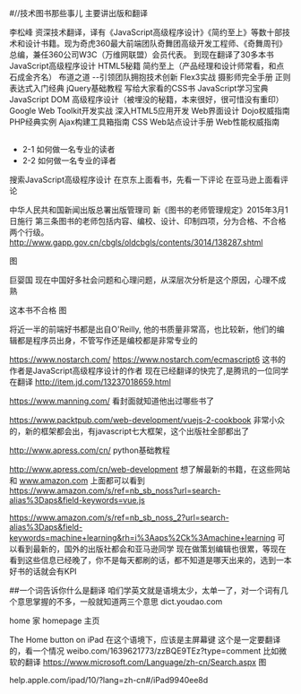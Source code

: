 
#//技术图书那些事儿
主要讲出版和翻译

李松峰
资深技术翻译，译有《JavaScript高级程序设计》《简约至上》等数十部技术和设计书籍。现为奇虎360最大前端团队奇舞团高级开发工程师、《奇舞周刊》总编，兼任360公司W3C（万维网联盟）会员代表。
到现在翻译了30多本书
JavaScript高级程序设计
HTML5秘籍
简约至上（产品经理和设计师常看，和点石成金齐名）
布道之道 --引领团队拥抱技术创新
Flex3实战
摄影师完全手册
正则表达式入门经典
jQuery基础教程
写给大家看的CSS书
JavaScript学习宝典
JavaScript DOM 高级程序设计（被埋没的秘籍，本来很好，很可惜没有重印）
Google Web Toolkit开发实战
深入HTML5应用开发
Web界面设计
Dojo权威指南
PHP经典实例
Ajax构建工具箱指南
CSS Web站点设计手册
Web性能权威指南


##
- 2-1 如何做一名专业的读者
- 2-2 如何做一名专业的译者

搜索JavaScript高级程序设计
在京东上面看书，先看一下评论
在亚马逊上面看评论

中华人民共和国新闻出版总署出版管理司
新《图书的老师管理规定》2015年3月1日施行
第三条图书的老师包括内容、编校、设计、印制四项，分为合格、不合格两个行级。
http://www.gapp.gov.cn/cbgls/oldcbgls/contents/3014/138287.shtml

图

巨婴国
现在中国好多社会问题和心理问题，从深层次分析是这个原因，心理不成熟

这本书不合格
图

将近一半的前端好书都是出自O'Reilly, 他的书质量非常高，也比较新，他们的编辑都是程序员出身，不管写作还是编校都是非常专业的

https://www.nostarch.com/
https://www.nostarch.com/ecmascript6
这书的作者是JavaScript高级程序设计的作者
现在已经翻译的快完了,是腾讯的一位同学在翻译
http://item.jd.com/13237018659.html

https://www.manning.com/
看封面就知道他出过哪些书了

https://www.packtpub.com/web-development/vuejs-2-cookbook 非常小众的，新的框架都会出，有javascript七大框架，这个出版社全部都出了

http://www.apress.com/cn/
python基础教程

http://www.apress.com/cn/web-development
想了解最新的书籍，在这些网站和 www.amazon.com 上面都可以看到
https://www.amazon.com/s/ref=nb_sb_noss?url=search-alias%3Daps&field-keywords=vue.js

https://www.amazon.com/s/ref=nb_sb_noss_2?url=search-alias%3Daps&field-keywords=machine+learning&rh=i%3Aaps%2Ck%3Amachine+learning
可以看到最新的，国外的出版社都会和亚马逊同学
现在做策划编辑也很累，等现在看到这些信息已经晚了，你不是每天都刷的话，都不知道是哪天出来的，选到一本好书的话就会有KPI

##一个词告诉你什么是翻译
咱们学英文就是语境太少，太单一了，对一个词有几个意思掌握的不多，一般就知道两三个意思
dict.youdao.com

home  家
homepage 主页

The Home button on iPad 在这个语境下，应该是主屏幕键
这个是一定要翻译的，看一个情况
weibo.com/1639621773/zzBQE9TEz?type=comment
比如微软的翻译
https://www.microsoft.com/Language/zh-cn/Search.aspx
图

help.apple.com/ipad/10/?lang=zh-cn#/iPad9940ee8d

